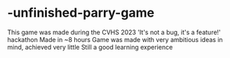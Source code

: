 # -unfinished-parry-game
This game was made during the CVHS 2023 'It's not a bug, it's a feature!' hackathon 
Made in ~8 hours
Game was made with very ambitious ideas in mind, achieved very little
Still a good learning experience
